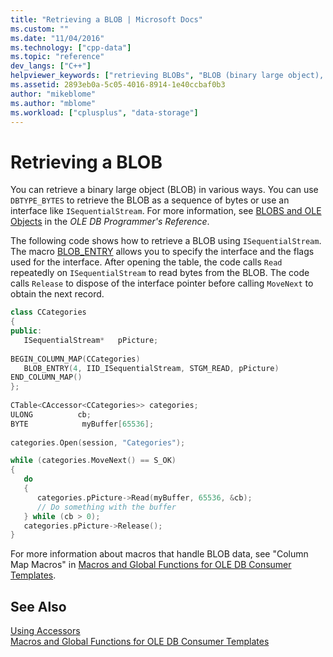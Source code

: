 ```yaml
---
title: "Retrieving a BLOB | Microsoft Docs"
ms.custom: ""
ms.date: "11/04/2016"
ms.technology: ["cpp-data"]
ms.topic: "reference"
dev_langs: ["C++"]
helpviewer_keywords: ["retrieving BLOBs", "BLOB (binary large object), retrieving", "OLE DB, BLOBs (binary large objects)"]
ms.assetid: 2893eb0a-5c05-4016-8914-1e40ccbaf0b3
author: "mikeblome"
ms.author: "mblome"
ms.workload: ["cplusplus", "data-storage"]
---
```

# Retrieving a BLOB
You can retrieve a binary large object (BLOB) in various ways. You can use `DBTYPE_BYTES` to retrieve the BLOB as a sequence of bytes or use an interface like `ISequentialStream`. For more information, see [BLOBS and OLE Objects](/previous-versions/windows/desktop/ms711511\(v=vs.85\)) in the *OLE DB Programmer's Reference*.  
  
 The following code shows how to retrieve a BLOB using `ISequentialStream`. The macro [BLOB_ENTRY](../../data/oledb/blob-entry.md) allows you to specify the interface and the flags used for the interface. After opening the table, the code calls `Read` repeatedly on `ISequentialStream` to read bytes from the BLOB. The code calls `Release` to dispose of the interface pointer before calling `MoveNext` to obtain the next record.  
  
```cpp  
class CCategories  
{  
public:  
   ISequentialStream*   pPicture;  
  
BEGIN_COLUMN_MAP(CCategories)  
   BLOB_ENTRY(4, IID_ISequentialStream, STGM_READ, pPicture)  
END_COLUMN_MAP()  
};  
  
CTable<CAccessor<CCategories>> categories;  
ULONG          cb;  
BYTE            myBuffer[65536];  
  
categories.Open(session, "Categories");  

while (categories.MoveNext() == S_OK)  
{  
   do  
   {  
      categories.pPicture->Read(myBuffer, 65536, &cb);  
      // Do something with the buffer  
   } while (cb > 0);  
   categories.pPicture->Release();  
}  
```  
  
 For more information about macros that handle BLOB data, see "Column Map Macros" in [Macros and Global Functions for OLE DB Consumer Templates](../../data/oledb/macros-and-global-functions-for-ole-db-consumer-templates.md).  
  
## See Also  
 [Using Accessors](../../data/oledb/using-accessors.md)   
 [Macros and Global Functions for OLE DB Consumer Templates](../../data/oledb/macros-and-global-functions-for-ole-db-consumer-templates.md)